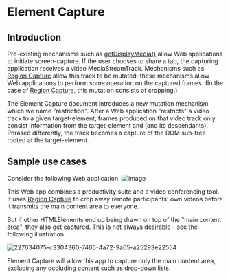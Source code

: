 # Element Capture

## Introduction
Pre-existing mechanisms such as [getDisplayMedia()](https://www.w3.org/TR/screen-capture/#dom-mediadevices-getdisplaymedia) allow Web applications to initiate screen-capture. If the user chooses to share a tab, the capturing application receives a video MediaStreamTrack. Mechanisms such as [Region Capture](https://w3c.github.io/mediacapture-region/) allow this track to be mutated; these mechanisms allow Web applications to perform some operation on the captured frames. (In the case of [Region Capture](https://w3c.github.io/mediacapture-region/), this mutation consists of cropping.)

The Element Capture document introduces a new mutation mechanism which we name "restriction". After a Web application "restricts" a video track to a given target-element, frames produced on that video track only consist information from the target-element and (and its descendants). Phrased differently, the track becomes a capture of the DOM sub-tree rooted at the target-element.

## Sample use cases

Consider the following Web application.
![image](https://user-images.githubusercontent.com/22117736/227632506-7674f0dc-dcf6-4ebc-9c47-59212cc9ccbc.png)

This Web app combines a productivity suite and a video conferencing tool. It uses [Region Capture](https://w3c.github.io/mediacapture-region/) to crop away remote participants' own videos before it transmits the main content area to everyone.

But if other HTMLElements end up being drawn on top of the "main content area", they also get captured. This is not always desirable - see the following illustration.

![227634075-c3304360-7465-4a72-9a65-a25293e22554](https://user-images.githubusercontent.com/22117736/227634359-a98136df-45dd-427d-802f-452be4612862.png)

Element Capture will allow this app to capture only the main content area, excluding any occluding content such as drop-down lists.

